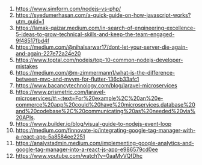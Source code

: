 1) https://www.simform.com/nodejs-vs-php/
2) https://syedumerhasan.com/a-quick-guide-on-how-javascript-works?utm_guid=1
3) https://lamak-qaizar.medium.com/in-search-of-engineering-excellence-5-ideas-to-grow-technical-skills-and-keep-the-team-engaged-9f48517fbd4f
4) https://medium.com/@nihalsarwar17/dont-let-your-server-die-again-and-again-227e72a24e20
5) https://www.toptal.com/nodejs/top-10-common-nodejs-developer-mistakes
6) https://medium.com/@m-zimmermann1/what-is-the-difference-between-mvc-and-mvvm-for-flutter-136cb33afc1
7) https://www.bacancytechnology.com/blog/laravel-microservices
8) https://www.prismetric.com/laravel-microservices/#:~:text=For%20example%2C%20an%20e-commerce%20app%20could%20have%20microservices,database%20and%20codebase%2C%20communicating%20as%20needed%20via%20APIs.
9) https://www.builder.io/blog/visual-guide-to-nodejs-event-loop
10) https://medium.com/finnovate-io/integrating-google-tag-manager-with-a-react-app-5a8584ee2251
11) https://analystadmin.medium.com/implementing-google-analytics-and-google-tag-manager-into-a-react-js-app-e986579cd0ee
12) https://www.youtube.com/watch?v=0aaMvVQfDhc

